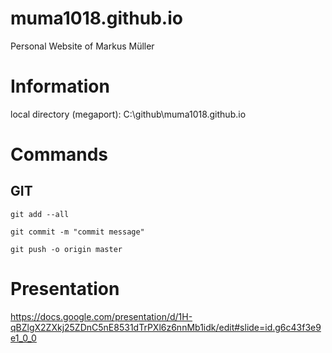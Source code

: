 # muma1018.github.io
Personal Website of Markus Müller

# Information
local directory (megaport): C:\github\muma1018.github.io

# Commands
## GIT
```git add --all```

```git commit -m "commit message"```

```git push -o origin master```



# Presentation
https://docs.google.com/presentation/d/1H-qBZlgX2ZXkj25ZDnC5nE8531dTrPXl6z6nnMb1idk/edit#slide=id.g6c43f3e9e1_0_0